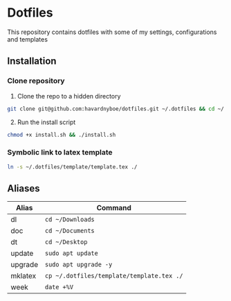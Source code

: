# Dotfiles

This repository contains dotfiles with some of my settings, configurations and templates

## Installation

### Clone repository

1. Clone the repo to a hidden directory

```zsh
git clone git@github.com:havardnyboe/dotfiles.git ~/.dotfiles && cd ~/.dotfiles
```

2. Run the install script

```zsh
chmod +x install.sh && ./install.sh
```

### Symbolic link to latex template

```zsh
ln -s ~/.dotfiles/template/template.tex ./
```

## Aliases

| Alias   | Command                                   |
| ------- | ----------------------------------------- |
| dl      | `cd ~/Downloads`                          |
| doc     | `cd ~/Documents`                          |
| dt      | `cd ~/Desktop`                            |
| update  | `sudo apt update`                         |
| upgrade | `sudo apt upgrade -y`                     |
| mklatex | `cp ~/.dotfiles/template/template.tex ./` |
| week    | `date +%V`                                |
